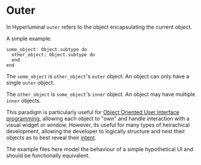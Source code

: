Outer
=====

In Hyperluminal `outer` refers to the object encapsulating the current object.

A simple example:

```
some_object: Object.subtype do
  other_object: Object.subtype do
  end
end
```

The `some_object` is `other_object`'s `outer` object. An object can only have a single `outer` object.

The `other_object` is `some_object`'s `inner` object. An object may have multiple `inner` objects.

This paradigm is particularly useful for [Object Oriented User Interface programming](http://en.wikipedia.org/wiki/NewtonScript#NewtonScript_vs._Self), 
allowing each object to "own" and handle interaction with a visual widget or window.
However, its useful for many types of heirachical development, allowing the developer to logically
structure and nest their objects as to best reveal their [intent](http://xunitpatterns.com/Intent%20Revealing%20Name.html).

The example files here model the behaviour of a simple hypothetical UI and should be functionally equivalent.

